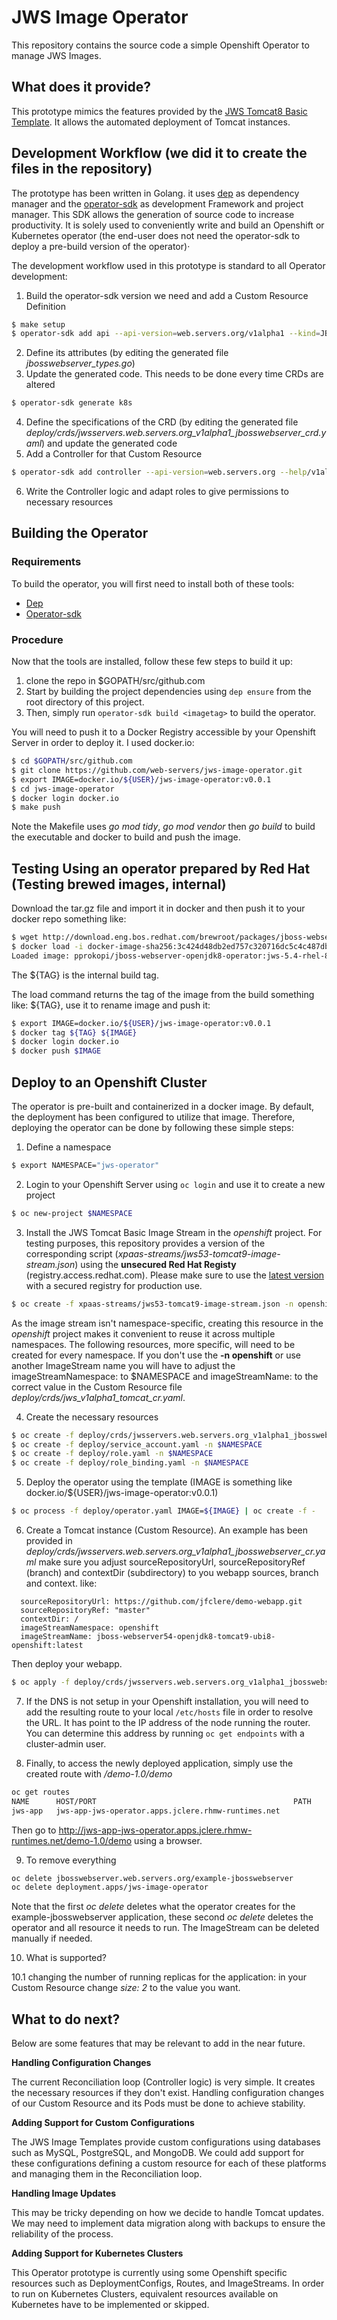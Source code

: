 # JWS Image Operator
This repository contains the source code a simple Openshift Operator to manage JWS Images.

## What does it provide?
This prototype mimics the features provided by the [JWS Tomcat8 Basic Template](https://github.com/openshift/openshift-ansible/blob/release-3.11/roles/openshift_examples/files/examples/x86_64/xpaas-templates/jws31-tomcat8-basic-s2i.json). It allows the automated deployment of Tomcat instances.

## Development Workflow (we did it to create the files in the repository)
The prototype has been written in Golang. it uses [dep](https://golang.github.io/dep/) as dependency manager and the [operator-sdk](https://github.com/operator-framework/operator-sdk) as development Framework and project manager. This SDK allows the generation of source code to increase productivity. It is solely used to conveniently write and build an Openshift or Kubernetes operator (the end-user does not need the operator-sdk to deploy a pre-build version of the operator)·

The development workflow used in this prototype is standard to all Operator development:
1. Build the operator-sdk version we need and add a Custom Resource Definition
```bash
$ make setup
$ operator-sdk add api --api-version=web.servers.org/v1alpha1 --kind=JBossWebServer
```
2. Define its attributes (by editing the generated file *jbosswebserver_types.go*)
3. Update the generated code. This needs to be done every time CRDs are altered
```bash
$ operator-sdk generate k8s
```
4. Define the specifications of the CRD (by editing the generated file *deploy/crds/jwsservers.web.servers.org_v1alpha1_jbosswebserver_crd.yaml*) and update the generated code
5. Add a Controller for that Custom Resource
```bash
$ operator-sdk add controller --api-version=web.servers.org --help/v1alpha1 --kind=JBossWebServer
```
6. Write the Controller logic and adapt roles to give permissions to necessary resources

## Building the Operator
### Requirements
To build the operator, you will first need to install both of these tools:
* [Dep](https://golang.github.io/dep/)
* [Operator-sdk](https://github.com/operator-framework/operator-sdk)

### Procedure
Now that the tools are installed, follow these few steps to build it up:

1. clone the repo in $GOPATH/src/github.com
2. Start by building the project dependencies using `dep ensure` from the root directory of this project.
3. Then, simply run `operator-sdk build <imagetag>` to build the operator.

You will need to push it to a Docker Registry accessible by your Openshift Server in order to deploy it. I used docker.io:
```bash
$ cd $GOPATH/src/github.com
$ git clone https://github.com/web-servers/jws-image-operator.git
$ export IMAGE=docker.io/${USER}/jws-image-operator:v0.0.1
$ cd jws-image-operator
$ docker login docker.io
$ make push
```
Note the Makefile uses *go mod tidy*, *go mod vendor* then *go build* to build the executable and docker to build and push the image.

## Testing Using an operator prepared by Red Hat (Testing brewed images, internal)
Download the tar.gz file and import it in docker and then push it to your docker repo something like:
```bash
$ wget http://download.eng.bos.redhat.com/brewroot/packages/jboss-webserver-5-webserver54-openjdk8-tomcat9-rhel8-operator-container/1.0/2/images/docker-image-sha256:a0eba0294e43b6316860bafe9250b377e6afb4ab1dae79681713fa357556f801.x86_64.tar.gz
$ docker load -i docker-image-sha256:3c424d48db2ed757c320716dc5c4c487dba8d11ea7a04df0e63d586c4a0cf760.x86_64.tar.gz
Loaded image: pprokopi/jboss-webserver-openjdk8-operator:jws-5.4-rhel-8-containers-candidate-96397-20200820162758-x86_64
```
The ${TAG} is the internal build tag.

The load command returns the tag of the image from the build something like: ${TAG}, use it to rename image and push it:
```bash
$ export IMAGE=docker.io/${USER}/jws-image-operator:v0.0.1
$ docker tag ${TAG} ${IMAGE}
$ docker login docker.io
$ docker push $IMAGE
```

## Deploy to an Openshift Cluster
The operator is pre-built and containerized in a docker image. By default, the deployment has been configured to utilize that image. Therefore, deploying the operator can be done by following these simple steps:
1. Define a namespace
```bash
$ export NAMESPACE="jws-operator"
```
2. Login to your Openshift Server using `oc login` and use it to create a new project
```bash
$ oc new-project $NAMESPACE
```
3. Install the JWS Tomcat Basic Image Stream in the *openshift* project. For testing purposes, this repository provides a version of the corresponding script (*xpaas-streams/jws53-tomcat9-image-stream.json*) using the __unsecured Red Hat Registy__ (registry.access.redhat.com). Please make sure to use the [latest version](https://github.com/openshift/openshift-ansible) with a secured registry for production use.
```bash
$ oc create -f xpaas-streams/jws53-tomcat9-image-stream.json -n openshift
```
As the image stream isn't namespace-specific, creating this resource in the _openshift_ project makes it convenient to reuse it across multiple namespaces. The following resources, more specific, will need to be created for every namespace.
If you don't use the __-n openshift__ or use another ImageStream name you will have to adjust the imageStreamNamespace: to $NAMESPACE and imageStreamName: to the correct value in the Custom Resource file *deploy/crds/jws_v1alpha1_tomcat_cr.yaml*.
 
4. Create the necessary resources
```bash
$ oc create -f deploy/crds/jwsservers.web.servers.org_v1alpha1_jbosswebserver_crd.yaml -n $NAMESPACE
$ oc create -f deploy/service_account.yaml -n $NAMESPACE
$ oc create -f deploy/role.yaml -n $NAMESPACE
$ oc create -f deploy/role_binding.yaml -n $NAMESPACE
```
5. Deploy the operator using the template (IMAGE is something like docker.io/${USER}/jws-image-operator:v0.0.1)
```bash
$ oc process -f deploy/operator.yaml IMAGE=${IMAGE} | oc create -f -
```
6. Create a Tomcat instance (Custom Resource). An example has been provided in *deploy/crds/jwsservers.web.servers.org_v1alpha1_jbosswebserver_cr.yaml*
make sure you adjust sourceRepositoryUrl, sourceRepositoryRef (branch) and contextDir (subdirectory) to you webapp sources, branch and context.
like:
```
  sourceRepositoryUrl: https://github.com/jfclere/demo-webapp.git
  sourceRepositoryRef: "master"
  contextDir: /
  imageStreamNamespace: openshift
  imageStreamName: jboss-webserver54-openjdk8-tomcat9-ubi8-openshift:latest
```
Then deploy your webapp.
```bash
$ oc apply -f deploy/crds/jwsservers.web.servers.org_v1alpha1_jbosswebserver_cr.yaml
```
7. If the DNS is not setup in your Openshift installation, you will need to add the resulting route to your local `/etc/hosts` file in order to resolve the URL. It has point to the IP address of the node running the router. You can determine this address by running `oc get endpoints` with a cluster-admin user.

8. Finally, to access the newly deployed application, simply use the created route with */demo-1.0/demo*
```bash
oc get routes
NAME      HOST/PORT                                            PATH      SERVICES   PORT      TERMINATION   WILDCARD
jws-app   jws-app-jws-operator.apps.jclere.rhmw-runtimes.net             jws-app    <all>                   None
```
Then go to http://jws-app-jws-operator.apps.jclere.rhmw-runtimes.net/demo-1.0/demo using a browser.

9. To remove everything
```bash
oc delete jbosswebserver.web.servers.org/example-jbosswebserver
oc delete deployment.apps/jws-image-operator
```
Note that the first *oc delete* deletes what the operator creates for the example-jbosswebserver application, these second *oc delete* deletes the operator and all resource it needs to run. The ImageStream can be deleted manually if needed.

10. What is supported?

10.1 changing the number of running replicas for the application: in your Custom Resource change *size: 2* to the value you want.

## What to do next?
Below are some features that may be relevant to add in the near future.

__Handling Configuration Changes__

The current Reconciliation loop (Controller logic) is very simple. It creates the necessary resources if they don't exist. Handling configuration changes of our Custom Resource and its Pods must be done to achieve stability.

__Adding Support for Custom Configurations__

The JWS Image Templates provide custom configurations using databases such as MySQL, PostgreSQL, and MongoDB. We could add support for these configurations defining a custom resource for each of these platforms and managing them in the Reconciliation loop.

__Handling Image Updates__

This may be tricky depending on how we decide to handle Tomcat updates. We may need to implement data migration along with backups to ensure the reliability of the process.

__Adding Support for Kubernetes Clusters__

This Operator prototype is currently using some Openshift specific resources such as DeploymentConfigs, Routes, and ImageStreams. In order to run on Kubernetes Clusters, equivalent resources available on Kubernetes have to be implemented or skipped.
